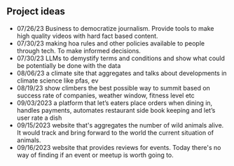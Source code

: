 ## Project ideas

- 07/26/23 Business to democratize journalism. Provide tools to make high quality videos with hard fact based content.
- 07/30/23 making hoa rules and other policies available to people through tech. To make informed decisions. 
- 07/30/23 LLMs to demystify terms and conditions and show what could be potentially be done with the data
- 08/06/23 a climate site that aggregates and talks about developments in climate science like pfas, ev
- 08/19/23 show climbers the best possible way to summit based on success rate of companies, weather window, fitness level etc
- 09/03/2023 a platform that let’s eaters place orders when dining in, handles payments, automates restaurant side book keeping and let’s user rate a dish
- 09/15/2023 website that's aggregates the number of wild animals alive. It would track and bring forward to the world the current situation of animals.
- 09/16/2023 website that provides reviews for events. Today there's no way of finding if an event or meetup is worth going to.

